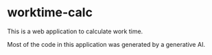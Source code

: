 # worktime-calc

This is a web application to calculate work time.

Most of the code in this application was generated by a generative AI.
